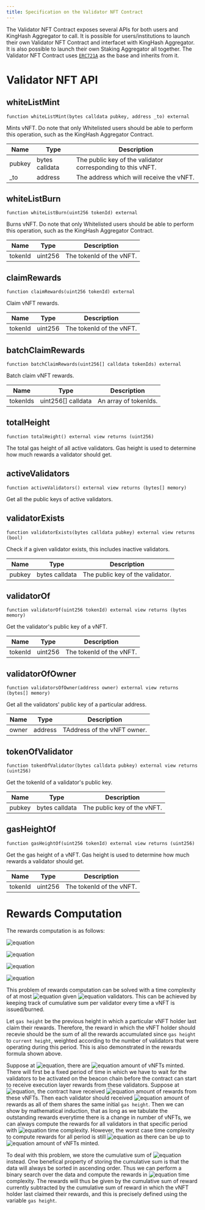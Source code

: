 ```yaml
---
title: Specification on the Validator NFT Contract
---
```


The Validator NFT Contract exposes several APIs for both users and KingHash Aggregator to call. It is possible for users/institutions to launch their own Validator NFT Contract and interfacet with KingHash Aggregator. It is also possible to launch their own Staking Aggregator all together. The Validator NFT Contract uses [`ERC721A`](https://github.com/chiru-labs/ERC721A) as the base and inherits from it.

# Validator NFT API

## **whiteListMint**

`function whiteListMint(bytes calldata pubkey, address _to) external`

Mints vNFT. Do note that only Whitelisted users should be able to perform this operation, such as the KingHash Aggregator Contract.

| Name                  | Type                | Description                 | 
| --------------------------- | ----------------------- | ------------------------- |
| pubkey                        | bytes calldata        | The public key of the validator corresponding to this vNFT.
| _to                        | address        | The address which will receive the vNFT.

## **whiteListBurn**

`function whiteListBurn(uint256 tokenId) external`

Burns vNFT. Do note that only Whitelisted users should be able to perform this operation, such as the KingHash Aggregator Contract.

| Name                  | Type                | Description                 | 
| --------------------------- | ----------------------- | ------------------------- |
| tokenId                        | uint256        | The tokenId of the vNFT.

## **claimRewards**

`function claimRewards(uint256 tokenId) external`

Claim vNFT rewards.

| Name                  | Type                | Description                 | 
| --------------------------- | ----------------------- | ------------------------- |
| tokenId                        | uint256        | The tokenId of the vNFT.

## **batchClaimRewards**

`function batchClaimRewards(uint256[] calldata tokenIds) external`

Batch claim vNFT rewards.

| Name                  | Type                | Description                 | 
| --------------------------- | ----------------------- | ------------------------- |
| tokenIds                        | uint256[] calldata   | An array of tokenIds.

## **totalHeight**

`function totalHeight() external view returns (uint256)`

The total gas height of all active validators. Gas height is used to determine how much rewards a validator should get.

## **activeValidators**

`function activeValidators() external view returns (bytes[] memory)`

Get all the public keys of active validators.

## **validatorExists**

`function validatorExists(bytes calldata pubkey) external view returns (bool)`

Check if a given validator exists, this includes inactive validators.

| Name                  | Type                | Description                 | 
| --------------------------- | ----------------------- | ------------------------- |
| pubkey                       | bytes calldata   | The public key of the validator.

## **validatorOf**

`function validatorOf(uint256 tokenId) external view returns (bytes memory)`

Get the validator's public key of a vNFT.

| Name                  | Type                | Description                 | 
| --------------------------- | ----------------------- | ------------------------- |
| tokenId                        | uint256        | The tokenId of the vNFT.

## **validatorOfOwner**

`function validatorsOfOwner(address owner) external view returns (bytes[] memory)`

Get all the validators' public key of a particular address.

| Name                  | Type                | Description                 | 
| --------------------------- | ----------------------- | ------------------------- |
| owner                  | address        | TAddress of the vNFT owner.

## **tokenOfValidator**

`function tokenOfValidator(bytes calldata pubkey) external view returns (uint256)`

Get the tokenId of a validator's public key.

| Name                  | Type                | Description                 | 
| --------------------------- | ----------------------- | ------------------------- |
| pubkey                | bytes calldata       | The public key of the vNFT.

## **gasHeightOf**

`function gasHeightOf(uint256 tokenId) external view returns (uint256)`

Get the gas height of a vNFT. Gas height is used to determine how much rewards a validator should get.

| Name                  | Type                | Description                 | 
| --------------------------- | ----------------------- | ------------------------- |
| tokenId                        | uint256        | The tokenId of the vNFT.

# Rewards Computation
The rewards computation is as follows:

![equation](https://latex.codecogs.com/svg.image?N&space;=&space;number&space;&space;of&space;&space;nodes)

![equation](https://latex.codecogs.com/svg.image?\alpha&space;=&space;0.1&space;=&space;10\%&space;=&space;comission)

![equation](https://latex.codecogs.com/svg.image?Reward_i&space;=&space;(1&space;-&space;\alpha)\frac{total&space;Reward&space;\times&space;(current&space;Height&space;-&space;gas&space;Height_i)}{N&space;\times&space;current&space;Height&space;-&space;\sum_{n=1}^{N}&space;gas&space;Height_n})

![equation](https://latex.codecogs.com/svg.image?Fee_i&space;=&space;\frac{\alpha&space;\times&space;Reward_i}{1&space;-&space;\alpha})

This problem of rewards computation can be solved with a time complexity of at most ![equation](https://latex.codecogs.com/svg.image?\mathcal{O}\left&space;(log\;n&space;\right&space;)) given ![equation](https://latex.codecogs.com/svg.image?N) validators. This can be achieved by keeping track of cumulative sum per validator every time a vNFT is issued/burned.

Let `gas height` be the previous height in which a particular vNFT holder last claim their rewards. Therefore, the reward in which the vNFT holder should recevie should be the sum of all the rewards accumulated since `gas height` to `current height`, weighted according to the number of validators that were operating during this period. This is also demonstrated in the rewards formula shown above.

Suppose at ![equation](https://latex.codecogs.com/svg.image?t&space;=&space;0), there are ![equation](https://latex.codecogs.com/svg.image?x) amount of vNFTs minted. There will first be a fixed period of time in which we have to wait for the validators to be activated on the beacon chain before the contract can start to receive execution layer rewards from these validators. Suppose at ![equation](https://latex.codecogs.com/svg.image?t&space;=&space;T), the contract have received ![equation](https://latex.codecogs.com/svg.image?X) amount of rewards from these vNFTs. Then each validator should received ![equation](https://latex.codecogs.com/svg.image?\frac{X}{x}) amount of rewards as all of them shares the same initial `gas height`. Then we can show by mathematical induction, that as long as we tabulate the outstanding rewards everytime there is a change in number of vNFTs, we can always compute the rewards for all validators in that specific period with ![equation](https://latex.codecogs.com/svg.image?\mathcal{O}\left&space;(&space;1&space;\right&space;)) time complexity. However, the worst case time complexity to compute rewards for all period is still ![equation](https://latex.codecogs.com/svg.image?\mathcal{O}\left&space;(&space;N&space;\right&space;)) as there can be up to ![equation](https://latex.codecogs.com/svg.image?x) amount of vNFTs minted.

To deal with this problem, we store the cumulative sum of ![equation](https://latex.codecogs.com/svg.image?\frac{X}{x}) instead. One benefical property of storing the cumulative sum is that the data will always be sorted in ascending order. Thus we can perform a binary search over the data and compute the rewards in ![equation](https://latex.codecogs.com/svg.image?\mathcal{O}\left&space;(log\;n&space;\right&space;)) time complexity. The rewards will thus be given by the cumulative sum of reward currently subtracted by the cumulative sum of reward in which the vNFT holder last claimed their rewards, and this is precisely defined using the variable `gas height`.